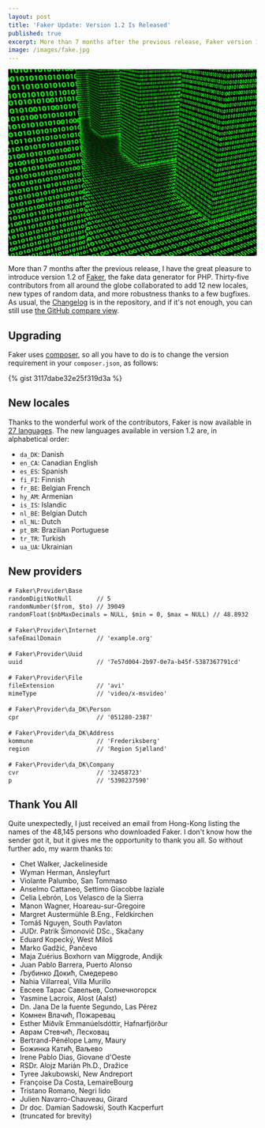 ```yaml
---
layout: post
title: 'Faker Update: Version 1.2 Is Released'
published: true
excerpt: More than 7 months after the previous release, Faker version 1.2 is now available. Thanks to the work of 35 contributors, this new version provides 12 new locales, new types of random data, and more robustness.
image: /images/fake.jpg
---
```


<img src="/images/fake.jpg" title="Image © 2010-2013 CloudTimes, source: http://cloudtimes.org/2012/12/30/the-true-business-value-of-big-data/" class="postImage"/>


More than 7 months after the previous release, I have the great pleasure to introduce version 1.2 of [Faker](https://github.com/fzaninotto/Faker), the fake data generator for PHP. Thirty-five contributors from all around the globe collaborated to add 12 new locales, new types of random data, and more robustness thanks to a few bugfixes. As usual, the [Changelog](https://github.com/fzaninotto/Faker/blob/master/CHANGELOG) is in the repository, and if it's not enough, you can still use [the GitHub compare view](https://github.com/fzaninotto/Faker/compare/v1.1.0...v1.2.0).

## Upgrading

Faker uses [composer](https://packagist.org/packages/fzaninotto/faker), so all you have to do is to change the version requirement in your `composer.json`, as follows:

{% gist 3117dabe32e25f319d3a %}

## New locales

Thanks to the wonderful work of the contributors, Faker is now available in [27 languages](https://github.com/fzaninotto/Faker/tree/master/src/Faker/Provider). The new languages available in version 1.2 are, in alphabetical order:

* `da_DK`: Danish
* `en_CA`: Canadian English
* `es_ES`: Spanish
* `fi_FI`: Finnish
* `fr_BE`: Belgian French
* `hy_AM`: Armenian
* `is_IS`: Islandic
* `nl_BE`: Belgian Dutch
* `nl_NL`: Dutch
* `pt_BR`: Brazilian Portuguese
* `tr_TR`: Turkish
* `ua_UA`: Ukrainian

## New providers

```
# Faker\Provider\Base
randomDigitNotNull       // 5
randomNumber($from, $to) // 39049
randomFloat($nbMaxDecimals = NULL, $min = 0, $max = NULL) // 48.8932

# Faker\Provider\Internet
safeEmailDomain          // 'example.org'

# Faker\Provider\Uuid
uuid                     // '7e57d004-2b97-0e7a-b45f-5387367791cd'

# Faker\Provider\File
fileExtension            // 'avi'
mimeType                 // 'video/x-msvideo'

# Faker\Provider\da_DK\Person
cpr                      // '051280-2387'

# Faker\Provider\da_DK\Address
kommune                  // 'Frederiksberg'
region                   // 'Region Sjælland'

# Faker\Provider\da_DK\Company
cvr                      // '32458723'
p                        // '5398237590'
```

## Thank You All

Quite unexpectedly, I just received an email from Hong-Kong listing the names of the 48,145 persons who downloaded Faker. I don't know how the sender got it, but it gives me the opportunity to thank you all. So without further ado, my warm thanks to:

* Chet Walker, Jackelineside
* Wyman Herman, Ansleyfurt
* Violante Palumbo, San Tommaso
* Anselmo Cattaneo, Settimo Giacobbe laziale
* Celia Lebrón, Los Velasco de la Sierra
* Manon Wagner, Hoareau-sur-Gregoire
* Margret Austermühle B.Eng., Feldkirchen
* Tomáš Nguyen, South Pavlaton
* JUDr. Patrik Šimonovič DSc., Skačany
* Eduard Kopecký, West Miloš
* Marko Gadžić, Pančevo
* Maja Zuérius Boxhorn van Miggrode, Andijk
* Juan Pablo Barrera, Puerto Alonso
* Љубинко Докић, Смедерево
* Nahia Villarreal, Villa Murillo
* Евсеев Тарас Савельев, Солнечногорск
* Yasmine Lacroix, Alost (Aalst)
* Dn. Jana De la fuente Segundo, Las Pérez
* Комнен Влачић, Пожаревац
* Esther Miðvík Emmanúelsdóttir, Hafnarfjörður
* Аврам Стевчић, Лесковац
* Bertrand-Pénélope Lamy, Maury
* Божинка Катић, Ваљево
* Irene Pablo Dias, Giovane d'Oeste
* RSDr. Alojz Marián Ph.D., Dražice
* Tyree Jakubowski, New Andreport
* Françoise Da Costa, LemaireBourg
* Tristano Romano, Negri lido
* Julien Navarro-Chauveau, Girard
* Dr doc. Damian Sadowski, South Kacperfurt
* (truncated for brevity)